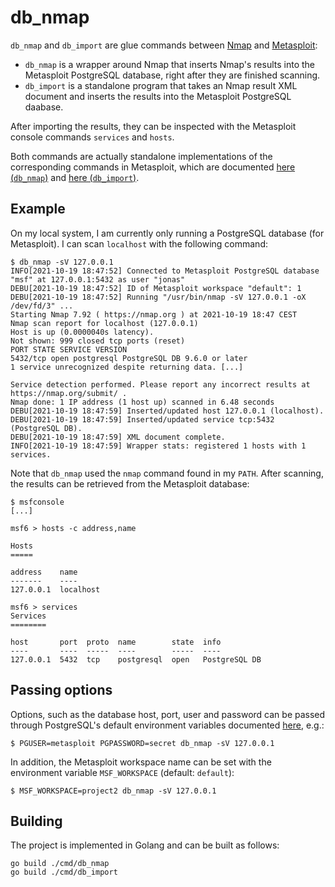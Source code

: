 # db_nmap

`db_nmap` and `db_import` are glue commands between [Nmap](https://nmap.org/) and [Metasploit](https://www.metasploit.com/):

- `db_nmap` is a wrapper around Nmap that inserts Nmap's results into the Metasploit PostgreSQL database, right after they are finished scanning.
- `db_import` is a standalone program that takes an Nmap result XML document and inserts the results into the Metasploit PostgreSQL daabase.

After importing the results, they can be inspected with the Metasploit console commands `services` and `hosts`.

Both commands are actually standalone implementations of the corresponding commands in Metasploit, which are documented [here (`db_nmap`)](https://www.offensive-security.com/metasploit-unleashed/port-scanning/) and [here (`db_import`)](https://www.offensive-security.com/metasploit-unleashed/using-databases/).

## Example

On my local system, I am currently only running a PostgreSQL database (for Metasploit). I can scan `localhost` with the following command:

    $ db_nmap -sV 127.0.0.1
    INFO[2021-10-19 18:47:52] Connected to Metasploit PostgreSQL database "msf" at 127.0.0.1:5432 as user "jonas"
    DEBU[2021-10-19 18:47:52] ID of Metasploit workspace "default": 1
    DEBU[2021-10-19 18:47:52] Running "/usr/bin/nmap -sV 127.0.0.1 -oX /dev/fd/3" ...
    Starting Nmap 7.92 ( https://nmap.org ) at 2021-10-19 18:47 CEST
    Nmap scan report for localhost (127.0.0.1)
    Host is up (0.0000040s latency).
    Not shown: 999 closed tcp ports (reset)
    PORT STATE SERVICE VERSION
    5432/tcp open postgresql PostgreSQL DB 9.6.0 or later
    1 service unrecognized despite returning data. [...]

    Service detection performed. Please report any incorrect results at https://nmap.org/submit/ .
    Nmap done: 1 IP address (1 host up) scanned in 6.48 seconds
    DEBU[2021-10-19 18:47:59] Inserted/updated host 127.0.0.1 (localhost).
    DEBU[2021-10-19 18:47:59] Inserted/updated service tcp:5432 (PostgreSQL DB).
    DEBU[2021-10-19 18:47:59] XML document complete.
    INFO[2021-10-19 18:47:59] Wrapper stats: registered 1 hosts with 1 services.

Note that `db_nmap` used the `nmap` command found in my `PATH`.
After scanning, the results can be retrieved from the Metasploit database:

    $ msfconsole
    [...]

    msf6 > hosts -c address,name

    Hosts
    =====

    address    name
    -------    ----
    127.0.0.1  localhost

    msf6 > services
    Services
    ========

    host       port  proto  name        state  info
    ----       ----  -----  ----        -----  ----
    127.0.0.1  5432  tcp    postgresql  open   PostgreSQL DB

## Passing options

Options, such as the database host, port, user and password can be passed through PostgreSQL's default environment variables documented [here](https://www.postgresql.org/docs/current/libpq-envars.html), e.g.:

    $ PGUSER=metasploit PGPASSWORD=secret db_nmap -sV 127.0.0.1

In addition, the Metasploit workspace name can be set with the environment variable `MSF_WORKSPACE` (default: `default`):

    $ MSF_WORKSPACE=project2 db_nmap -sV 127.0.0.1

## Building

The project is implemented in Golang and can be built as follows:

    go build ./cmd/db_nmap
    go build ./cmd/db_import
